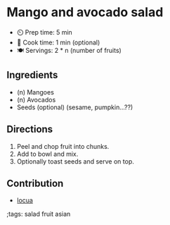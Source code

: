 # Mango and avocado salad

- ⏲️  Prep time: 5 min
- 🍳 Cook time: 1 min (optional)
- 🍽️ Servings: 2 * n (number of fruits)

## Ingredients
- (n) Mangoes
- (n) Avocados
- Seeds (optional) (sesame, pumpkin...??)

## Directions
1. Peel and chop fruit into chunks.
2. Add to bowl and mix.
3. Optionally toast seeds and serve on top.

## Contribution
- [locua](https://github.com/locua)

;tags: salad fruit asian
